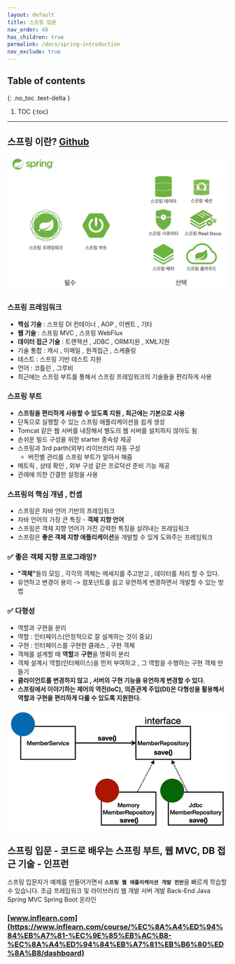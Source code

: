 ```yaml
---
layout: default
title: 스프링 입문
nav_order: 40
has_children: true
permalink: /docs/spring-introduction
nav_exclude: true
---
```

## Table of contents
{: .no_toc .text-delta }

1. TOC
{:toc}
---
## **스프링 이란?** [Github](https://github.com/jdalma/hello-spring)
![](../../assets/images/spring-introduction/1.png)
### **스프링 프레임워크**

-   **핵심 기술** : 스프링 DI 컨테이너 , AOP , 이벤트 , 기타
-   **웹 기술** : 스프링 MVC , 스프링 WebFlux
-   **데이터 접근 기술** : 트랜잭션 , JDBC , ORM지원 , XML지원
-   기술 통합 : 캐시 , 이메일 , 원격접근 , 스케쥴링
-   테스트 : 스프링 기반 테스트 지원
-   언어 : 코틀린 , 그루비
-   최근에는 스프링 부트를 통해서 스프링 프레임워크의 기술들을 편리하게 사용

### **스프링 부트**

-   **스프링을 편리하게 사용할 수 있도록 지원 , 최근에는 기본으로 사용**
-   단독으로 실행할 수 있는 스프링 애플리케이션을 쉽게 생성
-   Tomcat 같은 웹 서버를 내장해서 별도의 웹 서버를 설치하지 않아도 됨
-   손쉬운 빌드 구성을 위한 starter 종속성 제공
-   스프링과 3rd parth(외부) 라이브러리 자동 구성
    -   버전별 관리를 스프링 부트가 알아서 해줌
-   메트릭 , 상태 확인 , 외부 구성 같은 프로덕션 준비 기능 제공
-   관례에 의한 간결한 설정을 사용

### **스프링의 핵심 개념 , 컨셉**

-   스프링은 자바 언어 기반의 프레임워크
-   자바 언어의 가장 큰 특징 - **객체 지향 언어**
-   스프링은 객체 지향 언어가 가진 강력한 특징을 살려내는 프레임워크
-   스프링은 **좋은 객체 지향 애플리케이션**을 개발할 수 있게 도와주는 프레임워크

### **✅ 좋은 객체 지향 프로그래밍?**

-   <strong>"객체"</strong>들의 모임 , 각각의 객체는 메세지를 주고받고 , 데이터를 처리 할 수 있다.
-   유연하고 변경이 용이 -> 컴포넌트를 쉽고 유연하게 변경하면서 개발할 수 있는 방법

### **✅ 다형성**

-   역할과 구현을 분리
-   역할 : 인터페이스(안정적으로 잘 설계하는 것이 중요)
-   구현 : 인터페이스를 구현한 클래스 , 구현 객체
-   객체를 설계할 때 **역할**과 **구현**을 명확히 분리
-   객체 설계시 역할(인터페이스)을 먼저 부여하고 , 그 역할을 수행하는 구현 객체 만들기
-   **클라이언트를 변경하지 않고 , 서버의 구현 기능을 유연하게 변경할 수 있다.**
-   **스프링에서 이야기하는 제어의 역전(IoC), 의존관계 주입(DI)은 다형성을 활용해서 역할과 구현을 편리하게 다룰 수 있도록 지원한다.**

![](../../assets/images/spring-introduction/2.png)

## **스프링 입문 - 코드로 배우는 스프링 부트, 웹 MVC, DB 접근 기술 - 인프런**

스프링 입문자가 예제를 만들어가면서 <strong>`스프링 웹 애플리케이션 개발 전반`</strong>을 빠르게 학습할 수 있습니다.
초급 프레임워크 및 라이브러리 웹 개발 서버 개발 Back-End Java Spring MVC Spring Boot 온라인

### [www.inflearn.com](https://www.inflearn.com/course/%EC%8A%A4%ED%94%84%EB%A7%81-%EC%9E%85%EB%AC%B8-%EC%8A%A4%ED%94%84%EB%A7%81%EB%B6%80%ED%8A%B8/dashboard)
